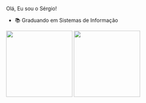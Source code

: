 Olá, Eu sou o Sérgio!

- 📚 Graduando em Sistemas de Informação 

<div>
  <img height="180em" src="(https://github-readme-stats.vercel.app/api?username=ihawktz&show_icons=true&theme=dracula">
   <img height="180em" src="([https://github-readme-stats.vercel.app/api?username=ihawktz&show_icons=true&theme=dracula](https://github-readme-stats.vercel.app/api/wakatime?username=ihawktz)](https://github.com/ihawktz/github-readme-stats)">

</div>
